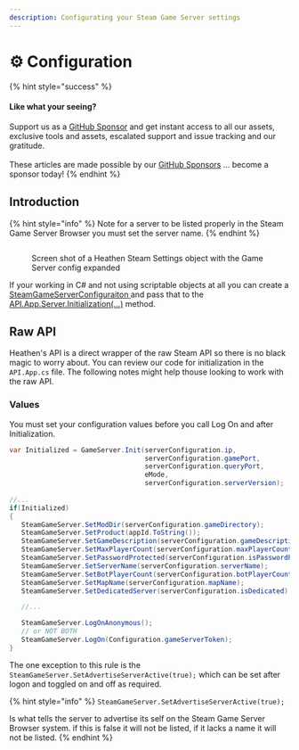 ```yaml
---
description: Configurating your Steam Game Server settings
---
```


# ⚙ Configuration

{% hint style="success" %}
#### Like what your seeing?

Support us as a [GitHub Sponsor](../../../../../become-a-sponsor/) and get instant access to all our assets, exclusive tools and assets, escalated support and issue tracking and our gratitude.\
\
These articles are made possible by our [GitHub Sponsors](../../../../../become-a-sponsor/) ... become a sponsor today!
{% endhint %}

## &#x20;Introduction

{% hint style="info" %}
Note for a server to be listed properly in the Steam Game Server Browser you must set the server name.
{% endhint %}

<figure><img src="../../../../../.gitbook/assets/image (4) (2).png" alt=""><figcaption><p>Screen shot of a Heathen Steam Settings object with the Game Server config expanded</p></figcaption></figure>

If your working in C# and not using scriptable objects at all you can create a [SteamGameServerConfiguraiton ](../../../../../assets/steamworks/objects/steam-game-server-configuration.md)and pass that to the [API.App.Server.Initialization(...)](../../../../../assets/steamworks/api/app.server.md#initialize) method.

## Raw API

Heathen's API is a direct wrapper of the raw Steam API so there is no black magic to worry about. You can review our code for initialization in the `API.App.cs` file. The following notes might help thouse looking to work with the raw API.

### Values

You must set your configuration values before you call Log On and after Initialization.

```csharp
var Initialized = GameServer.Init(serverConfiguration.ip, 
                                  serverConfiguration.gamePort, 
                                  serverConfiguration.queryPort, 
                                  eMode, 
                                  serverConfiguration.serverVersion);
                                         
//...
if(Initialized)
{
   SteamGameServer.SetModDir(serverConfiguration.gameDirectory);
   SteamGameServer.SetProduct(appId.ToString());
   SteamGameServer.SetGameDescription(serverConfiguration.gameDescription);
   SteamGameServer.SetMaxPlayerCount(serverConfiguration.maxPlayerCount);
   SteamGameServer.SetPasswordProtected(serverConfiguration.isPasswordProtected);
   SteamGameServer.SetServerName(serverConfiguration.serverName);
   SteamGameServer.SetBotPlayerCount(serverConfiguration.botPlayerCount);
   SteamGameServer.SetMapName(serverConfiguration.mapName);
   SteamGameServer.SetDedicatedServer(serverConfiguration.isDedicated);

   //...

   SteamGameServer.LogOnAnonymous();
   // or NOT BOTH
   SteamGameServer.LogOn(Configuration.gameServerToken);
}

```

The one exception to this rule is the `SteamGameServer.SetAdvertiseServerActive(true);` which can be set after logon and toggled on and off as required.

{% hint style="info" %}
`SteamGameServer.SetAdvertiseServerActive(true);`

Is what tells the server to advertise its self on the Steam Game Server Browser system. if this is false it will not be listed, if it lacks a name it will not be listed.
{% endhint %}
